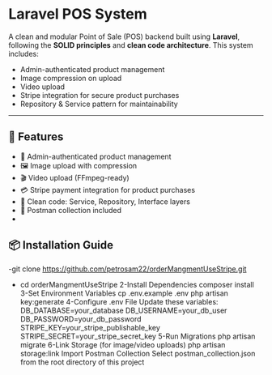 # Laravel POS System

A clean and modular Point of Sale (POS) backend built using **Laravel**, following the **SOLID principles** and **clean code architecture**. This system includes:

- Admin-authenticated product management
- Image compression on upload
- Video upload  
- Stripe integration for secure product purchases
- Repository & Service pattern for maintainability

---

## 🚀 Features
- 🔐 Admin-authenticated product management
- 🖼️ Image upload with compression
- 🎬 Video upload (FFmpeg-ready)
- 💳 Stripe payment integration for product purchases
- 🧱 Clean code: Service, Repository, Interface layers
- 🧾 Postman collection included
- 
## 📦 Installation Guide
-git clone https://github.com/petrosam22/orderMangmentUseStripe.git
 -  cd orderMangmentUseStripe
2-Install Dependencies
 composer install
3-Set Environment Variables
cp .env.example .env
php artisan key:generate
4-Configure .env File
Update these variables:
DB_DATABASE=your_database
DB_USERNAME=your_db_user
DB_PASSWORD=your_db_password
STRIPE_KEY=your_stripe_publishable_key
STRIPE_SECRET=your_stripe_secret_key
 5-Run Migrations
 php artisan migrate
6-Link Storage (for image/video uploads)
php artisan storage:link
Import Postman Collection
Select postman_collection.json from the root directory of this project


